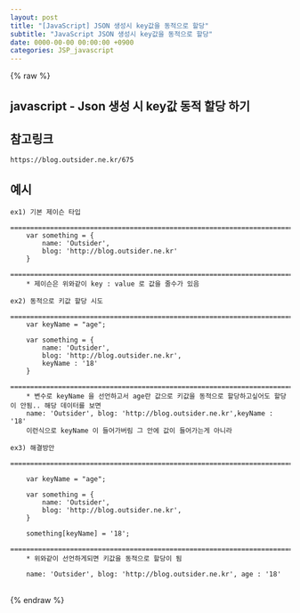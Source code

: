 ```yaml
---  
layout: post  
title: "[JavaScript] JSON 생성시 key값을 동적으로 할당"  
subtitle: "JavaScript JSON 생성시 key값을 동적으로 할당"  
date: 0000-00-00 00:00:00 +0900  
categories: JSP_javascript  
---  
```

{% raw %}  
## javascript - Json 생성 시 key값 동적 할당 하기  
  
## 참고링크  
	https://blog.outsider.ne.kr/675  
  
## 예시  
  
	ex1) 기본 제이슨 타입  
		=================================================================================================================  
		var something = {  
			name: 'Outsider',  
			blog: 'http://blog.outsider.ne.kr'  
		}  
		======================================================================================================  
		* 제이슨은 위와같이 key : value 로 값을 줄수가 있음  
  
	ex2) 동적으로 키값 할당 시도  
		=================================================================================================================  
		var keyName = "age";  
  
		var something = {  
			name: 'Outsider',  
			blog: 'http://blog.outsider.ne.kr',  
			keyName : '18'  
		}  
		======================================================================================================  
		* 변수로 keyName 을 선언하고서 age란 값으로 키값을 동적으로 할당하고싶어도 할당이 안됨.. 해당 데이터를 보면  
		name: 'Outsider', blog: 'http://blog.outsider.ne.kr',keyName : '18'  
		이런식으로 keyName 이 들어가버림 그 안에 값이 들어가는게 아니라  
  
	ex3) 해결방안  
		=================================================================================================================  
  
		var keyName = "age";  
  
		var something = {  
			name: 'Outsider',  
			blog: 'http://blog.outsider.ne.kr',  
		}  
  
		something[keyName] = '18';  
		======================================================================================================  
		* 위와같이 선언하게되면 키값을 동적으로 할당이 됨  
  
		name: 'Outsider', blog: 'http://blog.outsider.ne.kr', age : '18'  
                                                                                                                                                                                                                                                                                                                                                                                                                                                                                                                                                                                                                                                                                                                                                                                                                                                                                                                                                                                                                                                                                                                                                              
{% endraw %}